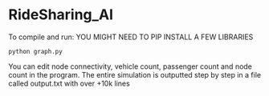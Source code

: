 # RideSharing_AI

To compile and run: YOU MIGHT NEED TO PIP INSTALL A FEW LIBRARIES
    
    python graph.py

You can edit node connectivity, vehicle count, passenger count and node count in the program.
The entire simulation is outputted step by step in a file called output.txt with over +10k lines


